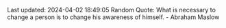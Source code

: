 Last updated: 2024-04-02 18:49:05
Random Quote: What is necessary to change a person is to change his awareness of himself. - Abraham Maslow